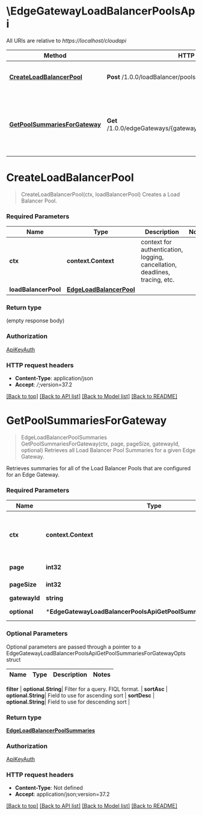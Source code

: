# \EdgeGatewayLoadBalancerPoolsApi

All URIs are relative to *https://localhost/cloudapi*

Method | HTTP request | Description
------------- | ------------- | -------------
[**CreateLoadBalancerPool**](EdgeGatewayLoadBalancerPoolsApi.md#CreateLoadBalancerPool) | **Post** /1.0.0/loadBalancer/pools | Creates a Load Balancer Pool.
[**GetPoolSummariesForGateway**](EdgeGatewayLoadBalancerPoolsApi.md#GetPoolSummariesForGateway) | **Get** /1.0.0/edgeGateways/{gatewayId}/loadBalancer/poolSummaries | Retrieves all Load Balancer Pool Summaries for a given Edge Gateway.


# **CreateLoadBalancerPool**
> CreateLoadBalancerPool(ctx, loadBalancerPool)
Creates a Load Balancer Pool.

### Required Parameters

Name | Type | Description  | Notes
------------- | ------------- | ------------- | -------------
 **ctx** | **context.Context** | context for authentication, logging, cancellation, deadlines, tracing, etc.
  **loadBalancerPool** | [**EdgeLoadBalancerPool**](EdgeLoadBalancerPool.md)|  | 

### Return type

 (empty response body)

### Authorization

[ApiKeyAuth](../README.md#ApiKeyAuth)

### HTTP request headers

 - **Content-Type**: application/json
 - **Accept**: *_/_*;version=37.2

[[Back to top]](#) [[Back to API list]](../README.md#documentation-for-api-endpoints) [[Back to Model list]](../README.md#documentation-for-models) [[Back to README]](../README.md)

# **GetPoolSummariesForGateway**
> EdgeLoadBalancerPoolSummaries GetPoolSummariesForGateway(ctx, page, pageSize, gatewayId, optional)
Retrieves all Load Balancer Pool Summaries for a given Edge Gateway.

Retrieves summaries for all of the Load Balancer Pools that are configured for an Edge Gateway. 

### Required Parameters

Name | Type | Description  | Notes
------------- | ------------- | ------------- | -------------
 **ctx** | **context.Context** | context for authentication, logging, cancellation, deadlines, tracing, etc.
  **page** | **int32**| Page to fetch, zero offset. | [default to 1]
  **pageSize** | **int32**| Results per page to fetch. | [default to 25]
  **gatewayId** | **string**|  | 
 **optional** | ***EdgeGatewayLoadBalancerPoolsApiGetPoolSummariesForGatewayOpts** | optional parameters | nil if no parameters

### Optional Parameters
Optional parameters are passed through a pointer to a EdgeGatewayLoadBalancerPoolsApiGetPoolSummariesForGatewayOpts struct

Name | Type | Description  | Notes
------------- | ------------- | ------------- | -------------



 **filter** | **optional.String**| Filter for a query.  FIQL format. | 
 **sortAsc** | **optional.String**| Field to use for ascending sort | 
 **sortDesc** | **optional.String**| Field to use for descending sort | 

### Return type

[**EdgeLoadBalancerPoolSummaries**](EdgeLoadBalancerPoolSummaries.md)

### Authorization

[ApiKeyAuth](../README.md#ApiKeyAuth)

### HTTP request headers

 - **Content-Type**: Not defined
 - **Accept**: application/json;version=37.2

[[Back to top]](#) [[Back to API list]](../README.md#documentation-for-api-endpoints) [[Back to Model list]](../README.md#documentation-for-models) [[Back to README]](../README.md)

